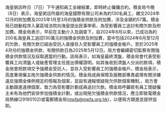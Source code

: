 海皇粥店昨日（7日）下午通知員工全線結業，即時終止僱傭合約。積金局今晚（8日）表示，海皇粥店所屬的海皇國際有限公司未為約130名員工，繳交2024年12月的附加費及2025年1月至3月的強積金供款及附加費，涉及金額約57萬。積金局已啟動程序入稟區域法院向海皇提出民事申索，為受影響員工追討有關欠款及附加費。積金局表示，早前在主動介入及調查下，自2024年8月以來，已成功為約200名海皇員工追回130萬元的強積金供款及附加費，當中包括2024年6月至12月的欠款，有關欠款已經由受託人直接存入受影響員工的強積金帳戶。至於2025年4月份的強積金供款，有關供款日為2025年5月12日。局方會繼續密切監察有關強積金供款情況及採取適當的行動。該局表示，如海皇最終清盤，積金局會代表受影響員工向清盤人或破產管理主任提出債權證明。如其後收到清盤人分派的款項，積金局會把款項交予強積金受託人，並存入受影響員工的強積金帳戶。積金局表示，高度重視僱主拖欠強積金供款的情況。積金局成員保障及服務部專責處理有關涉嫌違反強積金條例規定的情報及個案，並設有通報懷疑拖欠供款個案機制,，局方會主動跟進違規個案，致力為受影響計劃成員追討欠款。積金局呼籲若有員工懷疑僱主未有為他們安排參加強積金計劃，或出現拖欠強積金供款情況，應立即致電積金局熱線(29180102)或電郵積金局(mpfa@mpfa.org.hk)，以便局方跟進並提供協助。